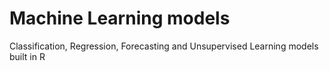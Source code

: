 # Machine Learning models
Classification, Regression, Forecasting and Unsupervised Learning models built in R
